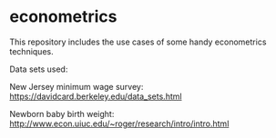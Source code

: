 # econometrics

This repository includes the use cases of some handy econometrics techniques.

Data sets used:

New Jersey minimum wage survey: https://davidcard.berkeley.edu/data_sets.html

Newborn baby birth weight: http://www.econ.uiuc.edu/~roger/research/intro/intro.html

